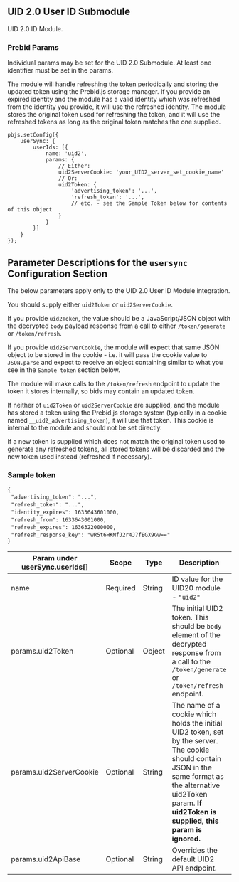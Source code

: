 ## UID 2.0 User ID Submodule

UID 2.0 ID Module.

### Prebid Params

Individual params may be set for the UID 2.0 Submodule. At least one identifier must be set in the params.

The module will handle refreshing the token periodically and storing the updated token using the Prebid.js storage manager. If you provide an expired identity and the module has a valid identity which was refreshed from the identity you provide, it will use the refreshed identity. The module stores the original token used for refreshing the token, and it will use the refreshed tokens as long as the original token matches the one supplied.

```
pbjs.setConfig({
    userSync: {
        userIds: [{
            name: 'uid2',
            params: {
                // Either:
                uid2ServerCookie: 'your_UID2_server_set_cookie_name'
                // Or:
                uid2Token: {
                    'advertising_token': '...',
                    'refresh_token': '...',
                    // etc. - see the Sample Token below for contents of this object
                }
            }
        }]
    }
});
```
## Parameter Descriptions for the `usersync` Configuration Section
The below parameters apply only to the UID 2.0 User ID Module integration.

You should supply either `uid2Token` or `uid2ServerCookie`.

If you provide `uid2Token`, the value should be a JavaScript/JSON object with the decrypted `body` payload response from a call to either `/token/generate` or `/token/refresh`.

If you provide `uid2ServerCookie`, the module will expect that same JSON object to be stored in the cookie - i.e. it will pass the cookie value to `JSON.parse` and expect to receive an object containing similar to what you see in the `Sample token` section below.

The module will make calls to the `/token/refresh` endpoint to update the token it stores internally, so bids may contain an updated token.

If neither of `uid2Token` or `uid2ServerCookie` are supplied, and the module has stored a token using the Prebid.js storage system (typically in a cookie named `__uid2_advertising_token`), it will use that token. This cookie is internal to the module and should not be set directly.

If a new token is supplied which does not match the original token used to generate any refreshed tokens, all stored tokens will be discarded and the new token used instead (refreshed if necessary).

### Sample token

`{`<br />&nbsp;&nbsp;`"advertising_token": "...",`<br />&nbsp;&nbsp;`"refresh_token": "...",`<br />&nbsp;&nbsp;`"identity_expires": 1633643601000,`<br />&nbsp;&nbsp;`"refresh_from": 1633643001000,`<br />&nbsp;&nbsp;`"refresh_expires": 1636322000000,`<br />&nbsp;&nbsp;`"refresh_response_key": "wR5t6HKMfJ2r4J7fEGX9Gw=="`<br />`}`

| Param under userSync.userIds[] | Scope | Type | Description | Example |
| --- | --- | --- | --- | --- |
| name | Required | String | ID value for the UID20 module - `"uid2"` | `"uid2"` |
| params.uid2Token | Optional | Object | The initial UID2 token. This should be `body` element of the decrypted response from a call to the `/token/generate` or `/token/refresh` endpoint. | See the sample token above. |
| params.uid2ServerCookie | Optional | String | The name of a cookie which holds the initial UID2 token, set by the server. The cookie should contain JSON in the same format as the alternative uid2Token param. **If uid2Token is supplied, this param is ignored.** | See the sample token above. |
| params.uid2ApiBase | Optional | String | Overrides the default UID2 API endpoint. | `https://prod.uidapi.com` _(default)_ |
